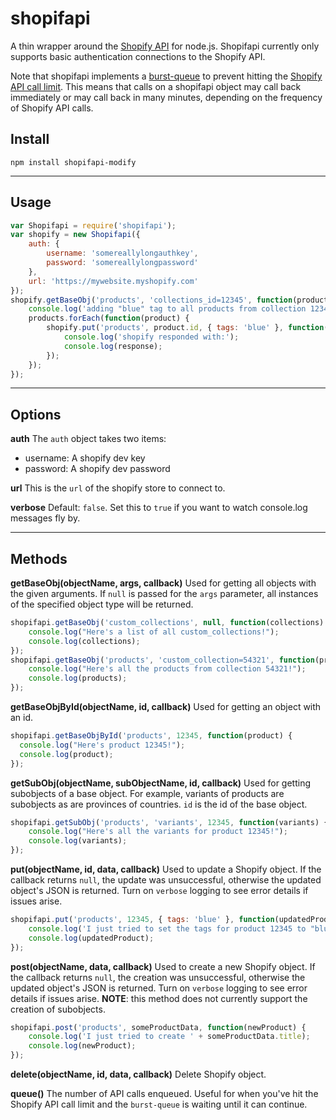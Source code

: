 shopifapi
=========

A thin wrapper around the [Shopify API](http://api.shopify.com/) for node.js. Shopifapi currently only supports basic authentication connections to the Shopify API.

Note that shopifapi implements a [burst-queue](https://github.com/mmaelzer/burst-queue) to prevent hitting the [Shopify API call limit](http://wiki.shopify.com/Learning_to_Respect_the_API_calls_limit). This means that calls on a shopifapi object may call back immediately or may call back in many minutes, depending on the frequency of Shopify API calls.

Install
-------

    npm install shopifapi-modify

---------------------------------------------

Usage
---------------
```javascript
var Shopifapi = require('shopifapi');
var shopify = new Shopifapi({
    auth: {
        username: 'somereallylongauthkey',
        password: 'somereallylongpassword'
    },
    url: 'https://mywebsite.myshopify.com'
});
shopify.getBaseObj('products', 'collections_id=12345', function(products) {
	console.log('adding "blue" tag to all products from collection 12345:');
	products.forEach(function(product) {
		shopify.put('products', product.id, { tags: 'blue' }, function(response) {
			console.log('shopify responded with:');
			console.log(response);
		});
	});
});
```

---------------------------------------------

Options
-------
**auth**
The `auth` object takes two items:
* username: A shopify dev key
* password: A shopify dev password

**url**
This is the `url` of the shopify store to connect to.

**verbose**
Default: `false`. Set this to `true` if you want to watch console.log messages fly by.

--------------------------------------------

Methods
-------
**getBaseObj(objectName, args, callback)**
Used for getting all objects with the given arguments. If `null` is passed for the `args` parameter, all instances of the specified object type will be returned.
```javascript
shopifapi.getBaseObj('custom_collections', null, function(collections) {
	console.log("Here's a list of all custom_collections!");
	console.log(collections);
});
shopifapi.getBaseObj('products', 'custom_collection=54321', function(products) {
	console.log("Here's all the products from collection 54321!");
	console.log(products);
});
```

**getBaseObjById(objectName, id, callback)**
Used for getting an object with an id.
```javascript
shopifapi.getBaseObjById('products', 12345, function(product) {
  console.log("Here's product 12345!");
  console.log(product);
});
```

**getSubObj(objectName, subObjectName, id, callback)**
Used for getting subobjects of a base object. For example, variants of products are subobjects as are provinces of countries. `id` is the id of the base object.
```javascript
shopifapi.getSubObj('products', 'variants', 12345, function(variants) {
	console.log("Here's all the variants for product 12345!");
	console.log(variants);
});

```

**put(objectName, id, data, callback)**
Used to update a Shopify object. If the callback returns `null`, the update was unsuccessful, otherwise the updated object's JSON is returned. Turn on `verbose` logging to see error details if issues arise.
```javascript
shopifapi.put('products', 12345, { tags: 'blue' }, function(updatedProduct) {
	console.log('I just tried to set the tags for product 12345 to "blue"');
	console.log(updatedProduct);
});
```

**post(objectName, data, callback)**
Used to create a new Shopify object. If the callback returns `null`, the creation was unsuccessful, otherwise the updated object's JSON is returned. Turn on `verbose` logging to see error details if issues arise. **NOTE**: this method does not currently support the creation of subobjects.
```javascript
shopifapi.post('products', someProductData, function(newProduct) {
	console.log('I just tried to create ' + someProductData.title);
	console.log(newProduct);
});
```

**delete(objectName, id, data, callback)**
Delete Shopify object.

**queue()**
The number of API calls enqueued. Useful for when you've hit the Shopify API call limit and the `burst-queue` is waiting until it can continue.
